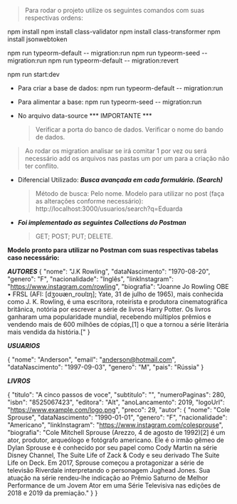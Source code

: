 > Para rodar o projeto utilize os seguintes comandos com suas respectivas ordens:

npm install
npm install class-validator
npm install class-transformer
npm install jsonwebtoken

npm run typeorm-default -- migration:run
npm run typeorm-seed -- migration:run
npm run typeorm-default -- migration:revert

npm run start:dev

- Para criar a base de dados:
npm run typeorm-default -- migration:run

- Para alimentar a base:
npm run typeorm-seed -- migration:run

- No arquivo data-source  *** IMPORTANTE ***
    > Verificar a porta do banco de dados.
    > Verificar o nome do bando de dados.
> Ao rodar os migration analisar se irá comitar 1 por vez ou será necessário add os arquivos nas pastas um por um para a criação não ter conflito.

- Diferencial Utilizado: ***Busca avançada em cada formulário. (Search)***
    > Método de busca: Pelo nome.
    > Modelo para utilizar no post (faça as alterações conforme necessário): http://localhost:3000/usuarios/search?q=Eduarda

- ***Foi implementado as seguintes Collections do Postman***
    > GET;
    > POST;
    > PUT;
    > DELETE.

**Modelo pronto para utilizar no Postman com suas respectivas tabelas caso necessário:**

***AUTORES***
{
    "nome": "J.K Rowling",
    "dataNascimento": "1970-08-20",
    "genero": "F",
    "nacionalidade": "Inglês",
    "linkInstagram": "https://www.instagram.com/rowling",
    "biografia": "Joanne Jo Rowling OBE • FRSL (AFI: [dʒoʊæn_roʊlɪŋ]; Yate, 31 de julho de 1965), mais conhecida como J. K. Rowling, é uma escritora, roteirista e produtora cinematográfica britânica, notória por escrever a série de livros Harry Potter. Os livros ganharam uma popularidade mundial, recebendo múltiplos prêmios e vendendo mais de 600 milhões de cópias,[1] o que a tornou a série literária mais vendida da história.["
}


***USUARIOS***

{
    "nome": "Anderson",
    "email": "anderson@hotmail.com",
    "dataNascimento": "1997-09-03",
    "genero": "M",
    "pais": "Rússia"
}

***LIVROS***

{
    "titulo": "A cinco passos de voce",
    "subtitulo": "",
    "numeroPaginas": 280,
    "isbn": "8525067423",
    "editora": "Alt",
    "anoLancamento": 2019,
    "logoUrl": "https://www.example.com/logo.png",
    "preco": 29,
    "autor": {
        "nome": "Cole Sprouse",
        "dataNascimento": "1990-01-01",
        "genero": "F",
        "nacionalidade": "Americano",
        "linkInstagram": "https://www.instagram.com/colesprouse",
        "biografia": "Cole Mitchell Sprouse (Arezzo, 4 de agosto de 1992)[2] é um ator, produtor, arqueólogo e fotógrafo americano. Ele é o irmão gêmeo de Dylan Sprouse e é conhecido por seu papel como Cody Martin na série Disney Channel, The Suite Life of Zack & Cody e seu derivado The Suite Life on Deck. Em 2017, Sprouse começou a protagonizar a série de televisão Riverdale interpretando o personagem Jughead Jones. Sua atuação na série rendeu-lhe indicação ao Prêmio Saturno de Melhor Performance de um Jovem Ator em uma Série Televisiva nas edições de 2018 e 2019 da premiação."
    }
}
